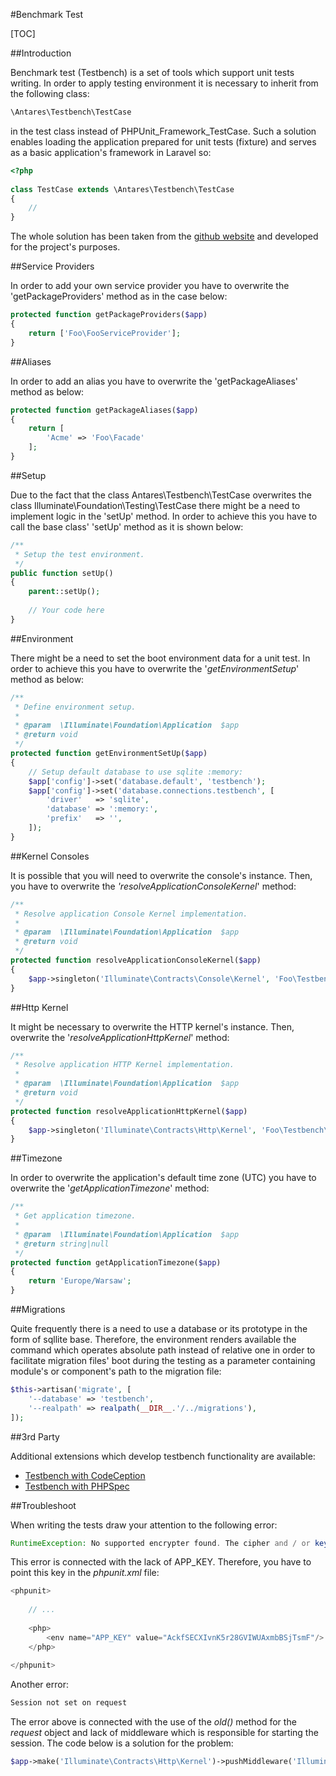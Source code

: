 #Benchmark Test  

[TOC]

##Introduction  

Benchmark test (Testbench) is a set of tools which support unit tests writing. In order to apply testing environment it is necessary to inherit from the following class:

```php
\Antares\Testbench\TestCase

```

in the test class instead of PHPUnit_Framework_TestCase. Such a solution enables loading the application prepared for unit tests (fixture) and serves as a basic application's framework in Laravel so:

```php
<?php
 
class TestCase extends \Antares\Testbench\TestCase
{
    //
}

```

The whole solution has been taken from the [github website](https://github.com/orchestral/testbench) and developed for the project's purposes.

##Service Providers  

In order to add your own service provider you have to overwrite the 'getPackageProviders' method as in the case below:

```php
protected function getPackageProviders($app)
{
    return ['Foo\FooServiceProvider'];
}

```

##Aliases  

In order to add an alias you have to overwrite the 'getPackageAliases' method as below:

```php
protected function getPackageAliases($app)
{
    return [
        'Acme' => 'Foo\Facade'
    ];
}

```

##Setup  

Due to the fact that the class Antares\Testbench\TestCase overwrites the class Illuminate\Foundation\Testing\TestCase there might be a need to implement logic in the 'setUp' method. In order to achieve this you have to call the base class' 'setUp' method as it is shown below:

```php
/**
 * Setup the test environment.
 */
public function setUp()
{
    parent::setUp();
 
    // Your code here
}

```

##Environment  

There might be a need to set the boot environment data for a unit test. In order to achieve this you have to overwrite the '*getEnvironmentSetup*' method as below:

```php
/**
 * Define environment setup.
 *
 * @param  \Illuminate\Foundation\Application  $app
 * @return void
 */
protected function getEnvironmentSetUp($app)
{
    // Setup default database to use sqlite :memory:
    $app['config']->set('database.default', 'testbench');
    $app['config']->set('database.connections.testbench', [
        'driver'   => 'sqlite',
        'database' => ':memory:',
        'prefix'   => '',
    ]);
}

```

##Kernel Consoles  

It is possible that you will need to overwrite the console's instance. Then, you have to overwrite the *'resolveApplicationConsoleKernel*' method:

```php
/**
 * Resolve application Console Kernel implementation.
 *
 * @param  \Illuminate\Foundation\Application  $app
 * @return void
 */
protected function resolveApplicationConsoleKernel($app)
{
    $app->singleton('Illuminate\Contracts\Console\Kernel', 'Foo\Testbench\Console\Kernel');
}

```

##Http Kernel  

It might be necessary to overwrite the HTTP kernel's instance. Then, overwrite the '*resolveApplicationHttpKernel*' method:

```php
/**
 * Resolve application HTTP Kernel implementation.
 *
 * @param  \Illuminate\Foundation\Application  $app
 * @return void
 */
protected function resolveApplicationHttpKernel($app)
{
    $app->singleton('Illuminate\Contracts\Http\Kernel', 'Foo\Testbench\Http\Kernel');
}

```

##Timezone  

In order to overwrite the application's default time zone (UTC) you have to overwrite the '*getApplicationTimezone*' method:

```php
/**
 * Get application timezone.
 *
 * @param  \Illuminate\Foundation\Application  $app
 * @return string|null
 */
protected function getApplicationTimezone($app)
{
    return 'Europe/Warsaw';
}

```

##Migrations  

Quite frequently there is a need to use a database or its prototype in the form of sqllite base. Therefore, the environment renders available the command which operates absolute path instead of relative one in order to facilitate migration files' boot during the testing as a parameter containing module's or component's path to the migration file:

```php
$this->artisan('migrate', [
    '--database' => 'testbench',
    '--realpath' => realpath(__DIR__.'/../migrations'),
]);

```

##3rd Party  

Additional extensions which develop testbench functionality are available:

* [Testbench with CodeCeption](https://bitbucket.org/aedart/testing-laravel/wiki/Home)
* [Testbench with PHPSpec](https://github.com/Pixelindustries/phpspec-testbench)

##Troubleshoot  

When writing the tests draw your attention to the following error:

```php
RuntimeException: No supported encrypter found. The cipher and / or key length are invalid.

```

This error is connected with the lack of APP_KEY. Therefore, you have to point this key in the *phpunit.xml* file:

```php
<phpunit>
 
    // ...
 
    <php>
        <env name="APP_KEY" value="AckfSECXIvnK5r28GVIWUAxmbBSjTsmF"/>
    </php>
 
</phpunit>

```

Another error:

```php
Session not set on request

```

The error above is connected with the use of the *old()* method for the *request* object and lack of middleware which is responsible for starting the session. The code below is a solution for the problem:

```php
$app->make('Illuminate\Contracts\Http\Kernel')->pushMiddleware('Illuminate\Session\Middleware\StartSession');

```

